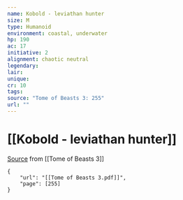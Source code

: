 ```yaml
---
name: Kobold - leviathan hunter
size: M
type: Humanoid
environment: coastal, underwater
hp: 190
ac: 17
initiative: 2
alignment: chaotic neutral
legendary: 
lair: 
unique: 
cr: 10
tags: 
source: "Tome of Beasts 3: 255"
url: ""
---
```

# [[Kobold - leviathan hunter]]

[Source](zotero://open-pdf/library/items/BLGR9HVR?page=255) from [[Tome of Beasts 3]]

```pdf
{
	"url": "[[Tome of Beasts 3.pdf]]",
	"page": [255]
}
```


